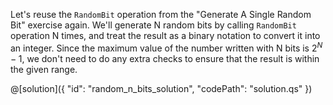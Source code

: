 Let's reuse the `RandomBit` operation from the "Generate A Single Random Bit" exercise again.
We'll generate N random bits by calling `RandomBit` operation N times, and treat the result as a binary notation to convert it into an integer.
Since the maximum value of the number written with N bits is $2^N - 1$, we don't need to do any extra checks to ensure that the result is within the given range.

@[solution]({
    "id": "random_n_bits_solution",
    "codePath": "solution.qs"
})
